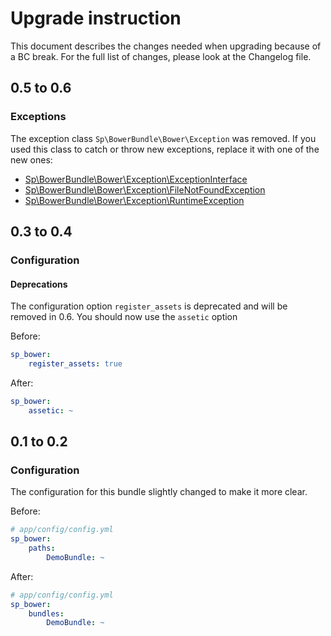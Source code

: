 Upgrade instruction
===================

This document describes the changes needed when upgrading because of a BC
break. For the full list of changes, please look at the Changelog file.

## 0.5 to 0.6

### Exceptions

The exception class ```Sp\BowerBundle\Bower\Exception``` was removed.
If you used this class to catch or throw new exceptions, replace it with one of the new ones:

* [Sp\BowerBundle\Bower\Exception\ExceptionInterface](Bower/Exception/ExceptionInterface.php)
* [Sp\BowerBundle\Bower\Exception\FileNotFoundException](Bower/Exception/FileNotFoundException.php)
* [Sp\BowerBundle\Bower\Exception\RuntimeException](Bower/Exception/RuntimeException.php)

## 0.3 to 0.4

### Configuration

#### Deprecations

The configuration option ```register_assets``` is deprecated and will be removed in 0.6.
You should now use the ```assetic``` option

Before:

```yml
sp_bower:
    register_assets: true
```

After:

```yml
sp_bower:
    assetic: ~
```

## 0.1 to 0.2

### Configuration

The configuration for this bundle slightly changed to make it more clear.

Before:

```yml
# app/config/config.yml
sp_bower:
    paths:
        DemoBundle: ~
```

After:

```yml
# app/config/config.yml
sp_bower:
    bundles:
        DemoBundle: ~
```
